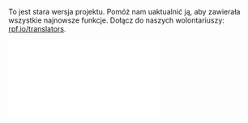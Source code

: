 To jest stara wersja projektu. Pomóż nam uaktualnić ją, aby zawierała wszystkie najnowsze funkcje. Dołącz do naszych wolontariuszy: [rpf.io/translators](https://rpf.io/translators).

![Kliknij tutaj, aby zobaczyć starą wersję tego projektu](images/rock-band-pl-PL.pdf)


